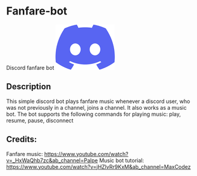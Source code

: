# Fanfare-bot
Discord fanfare bot
![DC Logo](https://github.com/Catacity/Fanfare-bot/blob/main/dc.png "Discord logo")

Description
------
This simple discord bot plays fanfare music whenever a discord user, who was not previously in a channel, joins a channel.
It also works as a music bot. The bot supports the following commands for playing music: play, resume, pause, disconnect

Credits:
------
Fanfare music: https://www.youtube.com/watch?v=_HxWaQhb7zc&ab_channel=Palpe
Music bot tutorial: https://www.youtube.com/watch?v=jHZlvRr9KxM&ab_channel=MaxCodez
